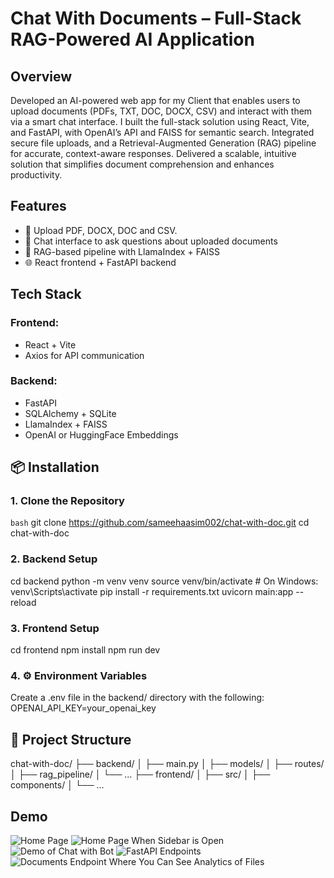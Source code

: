 # Chat With Documents – Full-Stack RAG-Powered AI Application
## Overview

Developed an AI-powered web app for my Client that enables users to upload documents (PDFs, TXT, DOC, DOCX, CSV) and interact with them via a smart chat interface. I built the full-stack solution using React, Vite, and FastAPI, with OpenAI’s API and FAISS for semantic search. Integrated secure file uploads, and a Retrieval-Augmented Generation (RAG) pipeline for accurate, context-aware responses. Delivered a scalable, intuitive solution that simplifies document comprehension and enhances productivity.

## Features
- 📁 Upload PDF, DOCX, DOC and CSV.
- 💬 Chat interface to ask questions about uploaded documents
- 🧠 RAG-based pipeline with LlamaIndex + FAISS
- 🌐 React frontend + FastAPI backend

## Tech Stack
### Frontend: 
- React + Vite
- Axios for API communication

### Backend:
- FastAPI
- SQLAlchemy + SQLite
- LlamaIndex + FAISS
- OpenAI or HuggingFace Embeddings

## 📦 Installation

### 1. Clone the Repository

```bash```
git clone https://github.com/sameehaasim002/chat-with-doc.git
cd chat-with-doc

### 2. Backend Setup

cd backend
python -m venv venv
source venv/bin/activate  # On Windows: venv\Scripts\activate
pip install -r requirements.txt
uvicorn main:app --reload

### 3. Frontend Setup

cd frontend
npm install
npm run dev

### 4. ⚙️ Environment Variables

Create a .env file in the backend/ directory with the following:
OPENAI_API_KEY=your_openai_key

## 📄 Project Structure
chat-with-doc/
├── backend/
│   ├── main.py
│   ├── models/
│   ├── routes/
│   ├── rag_pipeline/
│   └── ...
├── frontend/
│   ├── src/
│   ├── components/
│   └── ...

## Demo
![Home Page](https://github.com/user-attachments/assets/57f22858-5ffa-48bc-ab94-246f27353cc8)
![Home Page When Sidebar is Open](https://github.com/user-attachments/assets/ebba764f-90d7-4f31-9232-6f722c4ec14e)
![Demo of Chat with Bot](https://github.com/user-attachments/assets/19b310aa-50dc-4853-a9ff-945fc4396952)
![FastAPI Endpoints ](https://github.com/user-attachments/assets/8a310871-6f89-4854-8e40-cf85d6d1e6c3)
![Documents Endpoint Where You Can See Analytics of Files](https://github.com/user-attachments/assets/b11eae70-ef16-4e4c-97df-417cb53805a8)
